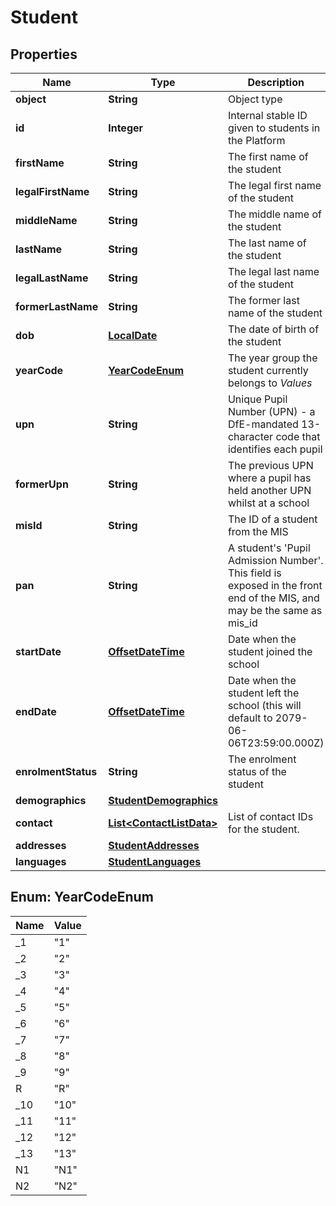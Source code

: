 
# Student

## Properties
Name | Type | Description | Notes
------------ | ------------- | ------------- | -------------
**object** | **String** | Object type |  [optional]
**id** | **Integer** | Internal stable ID given to students in the Platform |  [optional]
**firstName** | **String** | The first name of the student |  [optional]
**legalFirstName** | **String** | The legal first name of the student |  [optional]
**middleName** | **String** | The middle name of the student |  [optional]
**lastName** | **String** | The last name of the student |  [optional]
**legalLastName** | **String** | The legal last name of the student |  [optional]
**formerLastName** | **String** | The former last name of the student |  [optional]
**dob** | [**LocalDate**](LocalDate.md) | The date of birth of the student |  [optional]
**yearCode** | [**YearCodeEnum**](#YearCodeEnum) | The year group the student currently belongs to *Values*  |Value|Description| |---|---| |&#x60;1&#x60;|Year 1| |&#x60;2&#x60;|Year 2| |&#x60;3&#x60;|Year 3| |&#x60;4&#x60;|Year 4| |&#x60;5&#x60;|Year 5| |&#x60;6&#x60;|Year 6| |&#x60;7&#x60;|Year 7| |&#x60;8&#x60;|Year 8| |&#x60;9&#x60;|Year 9| |&#x60;R&#x60;|Reception| |&#x60;10&#x60;|Year 10| |&#x60;11&#x60;|Year 11| |&#x60;12&#x60;|Year 12| |&#x60;13&#x60;|Year 13| |&#x60;N1&#x60;|Nursery first year| |&#x60;N2&#x60;|Nursery second year|  |  [optional]
**upn** | **String** | Unique Pupil Number (UPN) - a DfE-mandated 13-character code that identifies each pupil |  [optional]
**formerUpn** | **String** | The previous UPN where a pupil has held another UPN whilst at a school |  [optional]
**misId** | **String** | The ID of a student from the MIS |  [optional]
**pan** | **String** | A student&#39;s &#39;Pupil Admission Number&#39;. This field is exposed in the front end of the MIS, and may be the same as mis_id |  [optional]
**startDate** | [**OffsetDateTime**](OffsetDateTime.md) | Date when the student joined the school |  [optional]
**endDate** | [**OffsetDateTime**](OffsetDateTime.md) | Date when the student left the school (this will default to 2079-06-06T23:59:00.000Z) |  [optional]
**enrolmentStatus** | **String** | The enrolment status of the student |  [optional]
**demographics** | [**StudentDemographics**](StudentDemographics.md) |  |  [optional]
**contact** | [**List&lt;ContactListData&gt;**](ContactListData.md) | List of contact IDs for the student. |  [optional]
**addresses** | [**StudentAddresses**](StudentAddresses.md) |  |  [optional]
**languages** | [**StudentLanguages**](StudentLanguages.md) |  |  [optional]


<a name="YearCodeEnum"></a>
## Enum: YearCodeEnum
Name | Value
---- | -----
_1 | &quot;1&quot;
_2 | &quot;2&quot;
_3 | &quot;3&quot;
_4 | &quot;4&quot;
_5 | &quot;5&quot;
_6 | &quot;6&quot;
_7 | &quot;7&quot;
_8 | &quot;8&quot;
_9 | &quot;9&quot;
R | &quot;R&quot;
_10 | &quot;10&quot;
_11 | &quot;11&quot;
_12 | &quot;12&quot;
_13 | &quot;13&quot;
N1 | &quot;N1&quot;
N2 | &quot;N2&quot;



